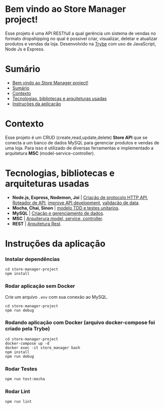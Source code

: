 # Bem vindo ao Store Manager project!
Esse projeto é uma API RESTfull a qual gerência um sistema de vendas no formato dropshipping no qual é possivel criar, visualizar, deletar e atualizar produtos e vendas da loja. Desenvolvido na [Trybe](https://www.betrybe.com/) com uso de JavaScript, Node Js e Express.


# Sumário
- [Bem vindo ao Store Manager project!](#bem-vindo-ao-store-manager-project)
- [Sumário](#sumário)
- [Contexto](#contexto)
- [Tecnologias, bibliotecas e arquiteturas usadas](#tecnologias-bibliotecas-e-arquiteturas-usadas)
- [Instruções da aplicação](#instruções-da-aplicação)


# Contexto
 Esse projeto é um CRUD (create,read,update,delete) __Store API__ que se conecta a um banco de dados MySQL para gerenciar produtos e vendas de uma loja.  Para isso é utilizado de diversas ferramentas e implementado a arquitetura __MSC__ (model-service-controller).

# Tecnologias, bibliotecas e arquiteturas usadas
  * __Node.js, Express, Nodemon, Joi__ | [Criação de protocolo HTTP API](http://expressjs.com/), [Roteador de API](https://expressjs.com/en/guide/routing.html), [improve API development](https://www.npmjs.com/package/nodemon), [validação de data](https://joi.dev/api/?v=17.6.0).
  * __Mocha, Chai, Sinon__ | [modelo TDD e testes unitarios](https://mochajs.org/).
  * __MySQL__ | [Criação e gerenciamento de dados](https://www.mysqltutorial.org/).
  * __MSC__ | [Arquiterura model, service, controller](https://martinfowler.com/architecture/).
  * __REST__ | [Arquitetura Rest](https://restfulapi.net/).

# Instruções da aplicação
### Instalar dependências
```
cd store-manager-project
npm install
```
### Rodar aplicação sem Docker

Crie um arquivo `.env` com sua conexão ao MySQL.


```
cd store-manager-project
npm run debug
```

### Rodando aplicação com Docker (arquivo docker-compose foi criado pela Trybe)
```
cd store-manager-project
docker-compose up -d
docker exec -it store_manager bash
npm install
npm run debug
```

### Rodar Testes
```
npm run test:mocha
```

### Rodar Lint
```
npm run lint
```
